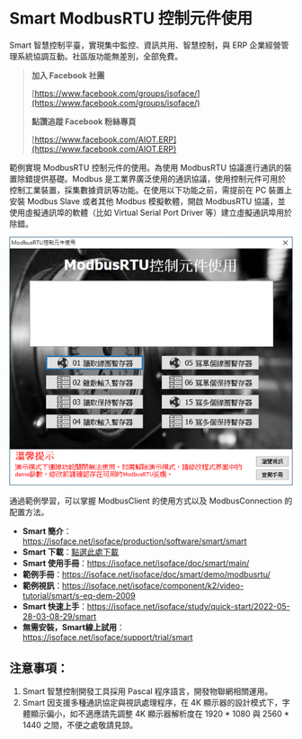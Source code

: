 # Smart ModbusRTU 控制元件使用

Smart 智慧控制平臺，實現集中監控、資訊共用、智慧控制，與 ERP 企業經營管理系統協調互動。社區版功能無差別，全部免費。

> **加入 Facebook 社團**
>
> [https://www.facebook.com/groups/isoface/](https://www.facebook.com/groups/isoface/)
> 
> **點讚追蹤 Facebook 粉絲專頁**
> 
> [https://www.facebook.com/AIOT.ERP](https://www.facebook.com/AIOT.ERP)

範例實現 ModbusRTU 控制元件的使用。為使用 ModbusRTU 協議進行通訊的裝置除錯提供基礎。Modbus 是工業界廣泛使用的通訊協議，使用控制元件可用於控制工業裝置，採集數據資訊等功能。在使用以下功能之前，需提前在 PC 裝置上安裝 Modbus Slave 或者其他 Modbus 模擬軟體，開啟 ModbusRTU 協議，並使用虛擬通訊埠的軟體（比如 Virtual Serial Port Driver 等）建立虛擬通訊埠用於除錯。

![](images/20220924161201.png)

通過範例學習，可以掌握 ModbusClient 的使用方式以及 ModbusConnection 的配置方法。

* **Smart 簡介**：https://isoface.net/isoface/production/software/smart/smart
* **Smart 下載**：[點選此處下載](https://github.com/isoface-iot/Smart/releases/latest)
* **Smart 使用手冊**：https://isoface.net/isoface/doc/smart/main/
* **範例手冊**：https://isoface.net/isoface/doc/smart/demo/modbusrtu/
* **範例視訊**：https://isoface.net/isoface/component/k2/video-tutorial/smart/s-eq-dem-2009
* **Smart 快速上手**：https://isoface.net/isoface/study/quick-start/2022-05-28-03-08-29/smart
* **無需安裝，Smart線上試用**：https://isoface.net/isoface/support/trial/smart

## 注意事項：
1. Smart 智慧控制開發工具採用 Pascal 程序語言，開發物聯網相關運用。
2. Smart 因支援多種通訊協定與視訊處理程序，在 4K 顯示器的設計模式下，字體顯示偏小，如不適應請先調整 4K 顯示器解析度在 1920 * 1080 與 2560 * 1440 之間，不便之處敬請見諒。